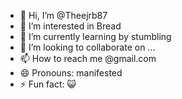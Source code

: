 - 👋 Hi, I’m @Theejrb87
- 👀 I’m interested in Bread 
- 🌱 I’m currently learning by stumbling
- 💞️ I’m looking to collaborate on ...
- 📫 How to reach me @gmail.com
- 😄 Pronouns: manifested
- ⚡ Fun fact: 😺 

<!---
Theejrb87/Theejrb87 is a ✨ special ✨ repository because its `README.md` (this file) appears on your GitHub profile.
You can click the Preview link to take a look at your changes.
--->
